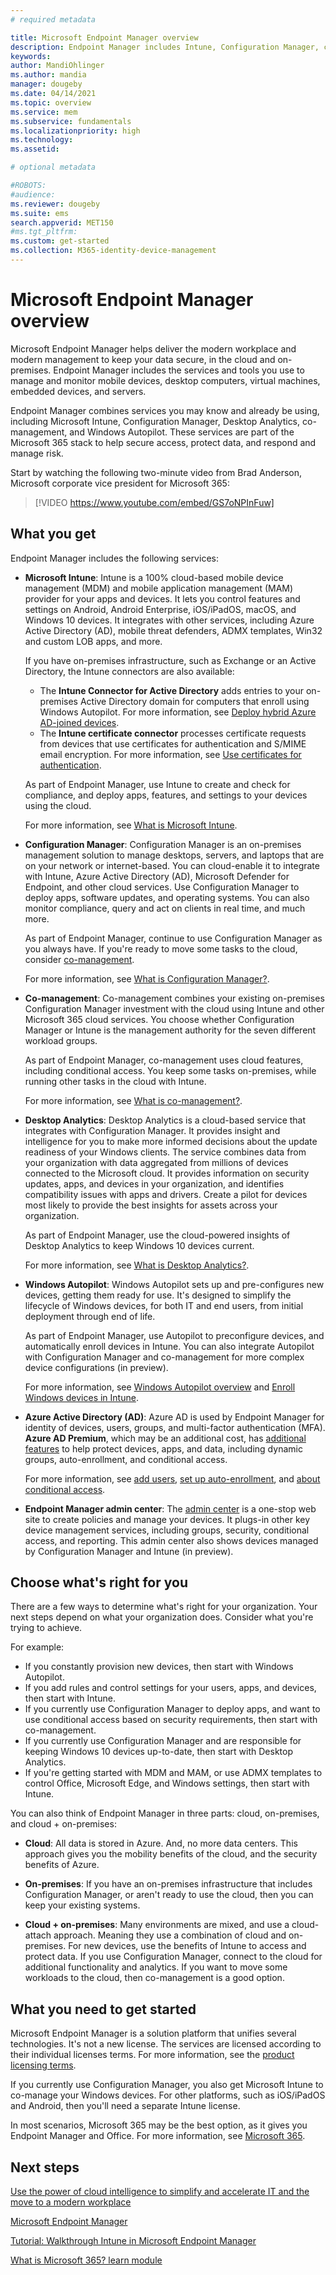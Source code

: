```yaml
---
# required metadata

title: Microsoft Endpoint Manager overview
description: Endpoint Manager includes Intune, Configuration Manager, co-management, Desktop Analytics, Windows Autopilot, and the admin center to manage all devices, including on-premises.
keywords:
author: MandiOhlinger
ms.author: mandia
manager: dougeby
ms.date: 04/14/2021
ms.topic: overview
ms.service: mem
ms.subservice: fundamentals
ms.localizationpriority: high
ms.technology:
ms.assetid: 

# optional metadata

#ROBOTS:
#audience:
ms.reviewer: dougeby
ms.suite: ems
search.appverid: MET150
#ms.tgt_pltfrm:
ms.custom: get-started
ms.collection: M365-identity-device-management
---
```


# Microsoft Endpoint Manager overview

Microsoft Endpoint Manager helps deliver the modern workplace and modern management to keep your data secure, in the cloud and on-premises. Endpoint Manager includes the services and tools you use to manage and monitor mobile devices, desktop computers, virtual machines, embedded devices, and servers.

Endpoint Manager combines services you may know and already be using, including Microsoft Intune, Configuration Manager, Desktop Analytics, co-management, and Windows Autopilot. These services are part of the Microsoft 365 stack to help secure access, protect data, and respond and manage risk.

Start by watching the following two-minute video from Brad Anderson, Microsoft corporate vice president for Microsoft 365:

> [!VIDEO https://www.youtube.com/embed/GS7oNPInFuw]

## What you get

Endpoint Manager includes the following services:

- **Microsoft Intune**: Intune is a 100% cloud-based mobile device management (MDM) and mobile application management (MAM) provider for your apps and devices. It lets you control features and settings on Android, Android Enterprise, iOS/iPadOS, macOS, and Windows 10 devices. It integrates with other services, including Azure Active Directory (AD), mobile threat defenders, ADMX templates, Win32 and custom LOB apps, and more.

  If you have on-premises infrastructure, such as Exchange or an Active Directory, the Intune connectors are also available:

  - The **Intune Connector for Active Directory** adds entries to your on-premises Active Directory domain for computers that enroll using Windows Autopilot. For more information, see [Deploy hybrid Azure AD-joined devices](./autopilot/windows-autopilot-hybrid.md).
  - The **Intune certificate connector** processes certificate requests from devices that use certificates for authentication and S/MIME email encryption. For more information, see [Use certificates for authentication](./intune/protect/certificates-configure.md).

  As part of Endpoint Manager, use Intune to create and check for compliance, and deploy apps, features, and settings to your devices using the cloud.

  For more information, see [What is Microsoft Intune](/intune/fundamentals/what-is-intune).

- **Configuration Manager**: Configuration Manager is an on-premises management solution to manage desktops, servers, and laptops that are on your network or internet-based. You can cloud-enable it to integrate with Intune, Azure Active Directory (AD), Microsoft Defender for Endpoint, and other cloud services. Use Configuration Manager to deploy apps, software updates, and operating systems. You can also monitor compliance, query and act on clients in real time, and much more.

  As part of Endpoint Manager, continue to use Configuration Manager as you always have. If you're ready to move some tasks to the cloud, consider [co-management](/configmgr/comanage/).

  For more information, see [What is Configuration Manager?](/configmgr/core/understand/introduction).

- **Co-management**: Co-management combines your existing on-premises Configuration Manager investment with the cloud using Intune and other Microsoft 365 cloud services. You choose whether Configuration Manager or Intune is the management authority for the seven different workload groups.

  As part of Endpoint Manager, co-management uses cloud features, including conditional access. You keep some tasks on-premises, while running other tasks in the cloud with Intune.

  For more information, see [What is co-management?](/configmgr/comanage/overview).

- **Desktop Analytics**: Desktop Analytics is a cloud-based service that integrates with Configuration Manager. It provides insight and intelligence for you to make more informed decisions about the update readiness of your Windows clients. The service combines data from your organization with data aggregated from millions of devices connected to the Microsoft cloud. It provides information on security updates, apps, and devices in your organization, and identifies compatibility issues with apps and drivers. Create a pilot for devices most likely to provide the best insights for assets across your organization.

  As part of Endpoint Manager, use the cloud-powered insights of Desktop Analytics to keep Windows 10 devices current.

  For more information, see [What is Desktop Analytics?](/configmgr/desktop-analytics/overview).

- **Windows Autopilot**: Windows Autopilot sets up and pre-configures new devices, getting them ready for use. It's designed to simplify the lifecycle of Windows devices, for both IT and end users, from initial deployment through end of life.

  As part of Endpoint Manager, use Autopilot to preconfigure devices, and automatically enroll devices in Intune. You can also integrate Autopilot with Configuration Manager and co-management for more complex device configurations (in preview).

  For more information, see [Windows Autopilot overview](/windows/deployment/windows-autopilot/windows-autopilot) and [Enroll Windows devices in Intune](./autopilot/enrollment-autopilot.md).

- **Azure Active Directory (AD)**: Azure AD is used by Endpoint Manager for identity of devices, users, groups, and multi-factor authentication (MFA). **Azure AD Premium**, which may be an additional cost, has [additional features](https://azure.microsoft.com/pricing/details/active-directory/) to help protect devices, apps, and data, including dynamic groups, auto-enrollment, and conditional access.

  For more information, see [add users](./intune/fundamentals/users-add.md), [set up auto-enrollment](./intune/enrollment/windows-enroll.md), and [about conditional access](./intune/protect/conditional-access.md).

- **Endpoint Manager admin center**: The [admin center](https://go.microsoft.com/fwlink/?linkid=2109431) is a one-stop web site to create policies and manage your devices. It plugs-in other key device management services, including groups, security, conditional access, and reporting. This admin center also shows devices managed by Configuration Manager and Intune (in preview).

## Choose what's right for you

There are a few ways to determine what's right for your organization. Your next steps depend on what your organization does. Consider what you're trying to achieve.

For example:

- If you constantly provision new devices, then start with Windows Autopilot.
- If you add rules and control settings for your users, apps, and devices, then start with Intune.
- If you currently use Configuration Manager to deploy apps, and want to use conditional access based on security requirements, then start with co-management.
- If you currently use Configuration Manager and are responsible for keeping Windows 10 devices up-to-date, then start with Desktop Analytics.
- If you're getting started with MDM and MAM, or use ADMX templates to control Office, Microsoft Edge, and Windows settings, then start with Intune.

You can also think of Endpoint Manager in three parts: cloud, on-premises, and cloud + on-premises:

- **Cloud**: All data is stored in Azure. And, no more data centers. This approach gives you the mobility benefits of the cloud, and the security benefits of Azure.

- **On-premises**: If you have an on-premises infrastructure that includes Configuration Manager, or aren't ready to use the cloud, then you can keep your existing systems.

- **Cloud + on-premises**: Many environments are mixed, and use a cloud-attach approach. Meaning they use a combination of cloud and on-premises. For new devices, use the benefits of Intune to access and protect data. If you use Configuration Manager, connect to the cloud for additional functionality and analytics. If you want to move some workloads to the cloud, then co-management is a good option.

## What you need to get started

Microsoft Endpoint Manager is a solution platform that unifies several technologies. It's not a new license. The services are licensed according to their individual licenses terms. For more information, see the [product licensing terms](https://www.microsoft.com/licensing/product-licensing/products).

If you currently use Configuration Manager, you also get Microsoft Intune to co-manage your Windows devices. For other platforms, such as iOS/iPadOS and Android, then you'll need a separate Intune license.

In most scenarios, Microsoft 365 may be the best option, as it gives you Endpoint Manager and Office. For more information, see [Microsoft 365](https://www.microsoft.com/licensing/product-licensing/microsoft-365-enterprise).

## Next steps

[Use the power of cloud intelligence to simplify and accelerate IT and the move to a modern workplace](https://www.microsoft.com/microsoft-365/blog/2019/11/04/use-the-power-of-cloud-intelligence-to-simplify-and-accelerate-it-and-the-move-to-a-modern-workplace/)

[Microsoft Endpoint Manager](https://www.microsoft.com/microsoft-365/microsoft-endpoint-manager)

[Tutorial: Walkthrough Intune in Microsoft Endpoint Manager](/intune/fundamentals/tutorial-walkthrough-endpoint-manager)

[What is Microsoft 365? learn module](/learn/modules/what-is-m365/index)
